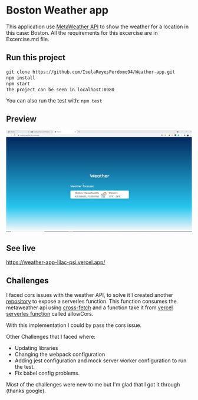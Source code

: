 # Boston Weather app 

This application use [MetaWeather API](https://www.metaweather.com/api/) to show the weather for a location in this case: Boston.
All the requirements for this excercise are in Excercise.md file.

## Run this project
```
git clone https://github.com/IselaReyesPerdomo94/Weather-app.git
npm install
npm start
The project can be seen in localhost:8080
```

You can also run the test with:
`npm test`

## Preview
![](https://raw.githubusercontent.com/IselaReyesPerdomo94/Weather-app/main/images/preview.jpg?token=ALRINACXUDHSVPWXUK7DGZTA5OU2U)

## See live
https://weather-app-lilac-psi.vercel.app/

## Challenges
I faced cors issues with the weather API, to solve it I created another [repository](https://github.com/IselaReyesPerdomo94/weather-app-serverless) to expose a serverles function. This function consumes the metaweather api using [cross-fetch](https://www.npmjs.com/package/cross-fetch) and a function take it from [vercel serverles function](https://vercel.com/support/articles/how-to-enable-cors?query=cors#understanding-cors) called allowCors.

With this implementation I could by pass the cors issue.

Other Challenges that I faced where:
- Updating libraries
- Changing the webpack configuration
- Adding jest configuration and mock server worker configuration to run the test. 
- Fix babel config problems.

Most of the challenges were new to me but I'm glad that I got it through (thanks google).
